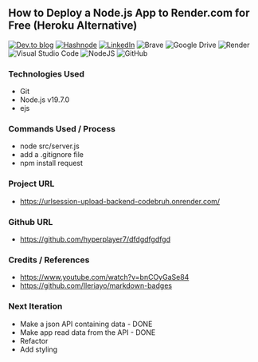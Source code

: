 ## How to Deploy a Node.js App to Render.com for Free (Heroku Alternative)


<a target="_blank" href="https://dev.to/hyperplayer7">![Dev.to blog](https://img.shields.io/badge/dev.to-0A0A0A?style=for-the-badge&logo=dev.to&logoColor=white)</a>
<a target="_blank" href="https://shoshin.hashnode.dev/">![Hashnode](https://img.shields.io/badge/Hashnode-2962FF?style=for-the-badge&logo=hashnode&logoColor=white)</a>
<a target="_blank" href="https://www.linkedin.com/in/bryancarlsonchan/">![LinkedIn](https://img.shields.io/badge/linkedin-%230077B5.svg?style=for-the-badge&logo=linkedin&logoColor=white)</a>
![Brave](https://img.shields.io/badge/Brave-FB542B?style=for-the-badge&logo=Brave&logoColor=white)
![Google Drive](https://img.shields.io/badge/Google%20Drive-4285F4?style=for-the-badge&logo=googledrive&logoColor=white)
![Render](https://img.shields.io/badge/Render-%46E3B7.svg?style=for-the-badge&logo=render&logoColor=white)
![Visual Studio Code](https://img.shields.io/badge/Visual%20Studio%20Code-0078d7.svg?style=for-the-badge&logo=visual-studio-code&logoColor=white)
![NodeJS](https://img.shields.io/badge/node.js-6DA55F?style=for-the-badge&logo=node.js&logoColor=white)
![GitHub](https://img.shields.io/badge/github-%23121011.svg?style=for-the-badge&logo=github&logoColor=white)




### Technologies Used
- Git
- Node.js v19.7.0
- ejs

### Commands Used / Process
- node src/server.js
- add a .gitignore file
- npm install request



### Project URL
- https://urlsession-upload-backend-codebruh.onrender.com/

### Github URL
- https://github.com/hyperplayer7/dfdgdfgdfgd

### Credits / References
- https://www.youtube.com/watch?v=bnCOyGaSe84
- https://github.com/Ileriayo/markdown-badges

### Next Iteration
- Make a json API containing data - DONE
- Make app read data from the API - DONE
- Refactor
- Add styling